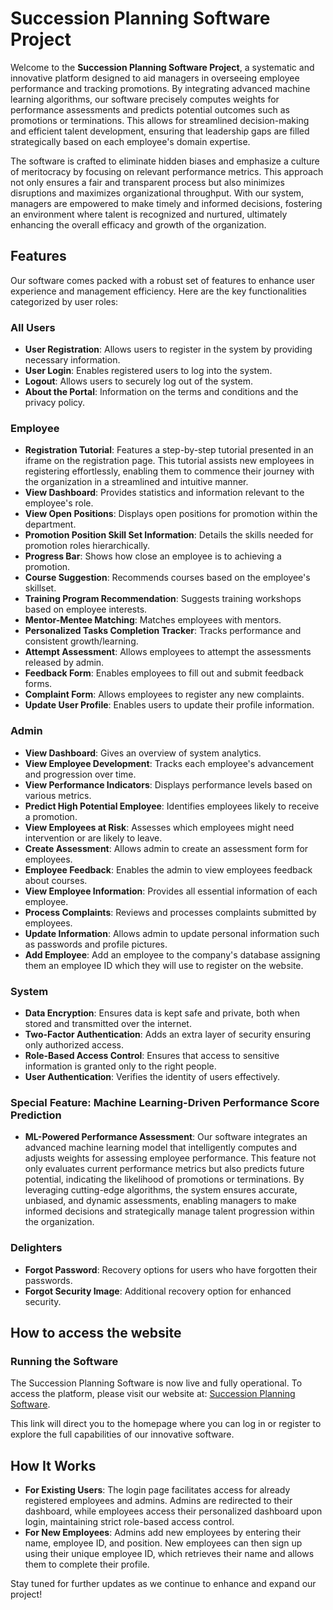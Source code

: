 # Succession Planning Software Project

Welcome to the **Succession Planning Software Project**, a systematic and innovative platform designed to aid managers in overseeing employee performance and tracking promotions. By integrating advanced machine learning algorithms, our software precisely computes weights for performance assessments and predicts potential outcomes such as promotions or terminations. This allows for streamlined decision-making and efficient talent development, ensuring that leadership gaps are filled strategically based on each employee's domain expertise.

The software is crafted to eliminate hidden biases and emphasize a culture of meritocracy by focusing on relevant performance metrics. This approach not only ensures a fair and transparent process but also minimizes disruptions and maximizes organizational throughput. With our system, managers are empowered to make timely and informed decisions, fostering an environment where talent is recognized and nurtured, ultimately enhancing the overall efficacy and growth of the organization.

## Features

Our software comes packed with a robust set of features to enhance user experience and management efficiency. Here are the key functionalities categorized by user roles:

### All Users

- **User Registration**: Allows users to register in the system by providing necessary information.
- **User Login**: Enables registered users to log into the system.
- **Logout**: Allows users to securely log out of the system.
- **About the Portal**: Information on the terms and conditions and the privacy policy.

### Employee

- **Registration Tutorial**: Features a step-by-step tutorial presented in an iframe on the registration page. This tutorial assists new employees in registering effortlessly, enabling them to commence their journey with the organization in a streamlined and intuitive manner.
- **View Dashboard**: Provides statistics and information relevant to the employee's role.
- **View Open Positions**: Displays open positions for promotion within the department.
- **Promotion Position Skill Set Information**: Details the skills needed for promotion roles hierarchically.
- **Progress Bar**: Shows how close an employee is to achieving a promotion.
- **Course Suggestion**: Recommends courses based on the employee's skillset.
- **Training Program Recommendation**: Suggests training workshops based on employee interests.
- **Mentor-Mentee Matching**: Matches employees with mentors.
- **Personalized Tasks Completion Tracker**: Tracks performance and consistent growth/learning.
- **Attempt Assessment**: Allows employees to attempt the assessments released by admin.
- **Feedback Form**: Enables employees to fill out and submit feedback forms.
- **Complaint Form**: Allows employees to register any new complaints.
- **Update User Profile**: Enables users to update their profile information.

### Admin

- **View Dashboard**: Gives an overview of system analytics.
- **View Employee Development**: Tracks each employee's advancement and progression over time.
- **View Performance Indicators**: Displays performance levels based on various metrics.
- **Predict High Potential Employee**: Identifies employees likely to receive a promotion.
- **View Employees at Risk**: Assesses which employees might need intervention or are likely to leave.
- **Create Assessment**: Allows admin to create an assessment form for employees.
- **Employee Feedback**: Enables the admin to view employees feedback about courses.
- **View Employee Information**: Provides all essential information of each employee.
- **Process Complaints**: Reviews and processes complaints submitted by employees.
- **Update Information**: Allows admin to update personal information such as passwords and profile pictures.
- **Add Employee**: Add an employee to the company's database assigning them an employee ID which they will use to register on the website.

### System

- **Data Encryption**: Ensures data is kept safe and private, both when stored and transmitted over the internet.
- **Two-Factor Authentication**: Adds an extra layer of security ensuring only authorized access.
- **Role-Based Access Control**: Ensures that access to sensitive information is granted only to the right people.
- **User Authentication**: Verifies the identity of users effectively.

### Special Feature: Machine Learning-Driven Performance Score Prediction

- **ML-Powered Performance Assessment**: Our software integrates an advanced machine learning model that intelligently computes and adjusts weights for assessing employee performance. This feature not only evaluates current performance metrics but also predicts future potential, indicating the likelihood of promotions or terminations. By leveraging cutting-edge algorithms, the system ensures accurate, unbiased, and dynamic assessments, enabling managers to make informed decisions and strategically manage talent progression within the organization.


### Delighters

- **Forgot Password**: Recovery options for users who have forgotten their passwords.
- **Forgot Security Image**: Additional recovery option for enhanced security.

## How to access the website


### Running the Software
The Succession Planning Software is now live and fully operational. To access the platform, please visit our website at: [Succession Planning Software](https://succession-planning.onrender.com/).

This link will direct you to the homepage where you can log in or register to explore the full capabilities of our innovative software.

## How It Works

- **For Existing Users**: The login page facilitates access for already registered employees and admins. Admins are redirected to their dashboard, while employees access their personalized dashboard upon login, maintaining strict role-based access control.
- **For New Employees**: Admins add new employees by entering their name, employee ID, and position. New employees can then sign up using their unique employee ID, which retrieves their name and allows them to complete their profile.

Stay tuned for further updates as we continue to enhance and expand our project!
